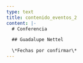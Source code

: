 ```yaml
---
type: text
title: contenido_eventos_2
content: |-
  # Conferencia

  ## Guadalupe Nettel

  \*Fechas por confirmar\*
---
```


